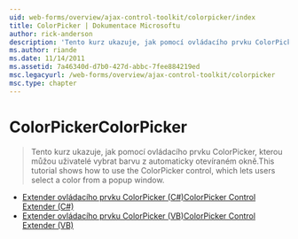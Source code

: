 ```yaml
---
uid: web-forms/overview/ajax-control-toolkit/colorpicker/index
title: ColorPicker | Dokumentace Microsoftu
author: rick-anderson
description: 'Tento kurz ukazuje, jak pomocí ovládacího prvku ColorPicker, kterou můžou uživatelé vybrat barvu z automaticky otevíraném okně.'
ms.author: riande
ms.date: 11/14/2011
ms.assetid: 7a46340d-d7b0-427d-abbc-7fee884219ed
msc.legacyurl: /web-forms/overview/ajax-control-toolkit/colorpicker
msc.type: chapter
---
```

<a name="colorpicker"></a><span data-ttu-id="8bc31-103">ColorPicker</span><span class="sxs-lookup"><span data-stu-id="8bc31-103">ColorPicker</span></span>
====================
> <span data-ttu-id="8bc31-104">Tento kurz ukazuje, jak pomocí ovládacího prvku ColorPicker, kterou můžou uživatelé vybrat barvu z automaticky otevíraném okně.</span><span class="sxs-lookup"><span data-stu-id="8bc31-104">This tutorial shows how to use the ColorPicker control, which lets users select a color from a popup window.</span></span>


- [<span data-ttu-id="8bc31-105">Extender ovládacího prvku ColorPicker (C#)</span><span class="sxs-lookup"><span data-stu-id="8bc31-105">ColorPicker Control Extender (C#)</span></span>](using-the-colorpicker-control-extender-cs.md)
- [<span data-ttu-id="8bc31-106">Extender ovládacího prvku ColorPicker (VB)</span><span class="sxs-lookup"><span data-stu-id="8bc31-106">ColorPicker Control Extender (VB)</span></span>](using-the-colorpicker-control-extender-vb.md)
